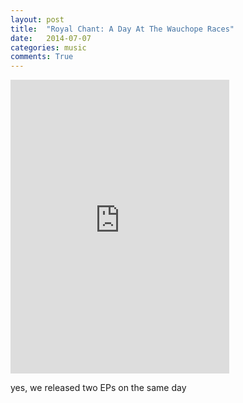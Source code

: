 ```yaml
---
layout: post
title:  "Royal Chant: A Day At The Wauchope Races"
date:   2014-07-07
categories: music
comments: True
---
```

<iframe style="border: 0; width: 350px; height: 470px;" src="https://bandcamp.com/EmbeddedPlayer/album=1315030857/size=large/bgcol=ffffff/linkcol=0687f5/tracklist=false/transparent=true/" seamless><a href="http://royalchant.bandcamp.com/album/a-day-at-the-wauchope-races-ep">A Day At The Wauchope Races EP by Royal Chant</a></iframe>

yes, we released two EPs on the same day
